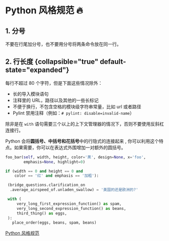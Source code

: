 # Python 风格规范 🔥

<show-structure depth="3"/>

## 1. 分号

不要在行尾加分号，也不要用分号将两条命令放在同一行。

## 2. 行长度 {collapsible="true" default-state="expanded"}

每行不超过 80 个字符，但是下面这些情况除外：
- 长的导入模块语句
- 注释里的 URL，路径以及其他的一些长标记
- 不便于换行，不包含空格的模块级字符串常量，比如 url 或者路径
- Pylint 禁用注释（例如：`# pylint: disable=invalid-name`）

除非是在 `with` 语句需要三个以上的上下文管理器的情况下，否则不要使用反斜杠连接行。

Python 会将**圆括号、中括号和花括号**中的行隐式的连接起来 , 你可以利用这个特点。如果需要，你可以在表达式外围增加一对额外的圆括号。

```Python
foo_bar(self, width, height, color='黑', design=None, x='foo',
        emphasis=None, highlight=0)

if (width == 0 and height == 0 and
    color == '红' and emphasis == '加粗'):

 (bridge_questions.clarification_on
  .average_airspeed_of.unladen_swallow) = '美国的还是欧洲的?'

 with (
     very_long_first_expression_function() as spam,
     very_long_second_expression_function() as beans,
     third_thing() as eggs,
 ):
   place_order(eggs, beans, spam, beans)
```










<seealso>
<category ref="ref_docs">
    <a href="https://zh-google-styleguide.readthedocs.io/en/latest/google-python-styleguide/python_style_rules">Python 风格规范</a>
</category>
<category ref="ref_github">
</category>
<category ref="ref_issues">
</category>
<category ref="ref_hf">
</category>
<category ref="ref_ms">
</category>
</seealso>